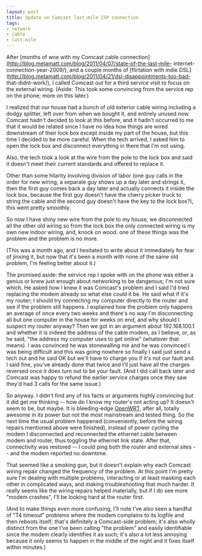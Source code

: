 ```yaml
---
layout: post
title: Update on Comcast last-mile ISP connection
tags:
- network
- cable
- last-mile
---
```

After [months of woe with my Comcast cable
connection](http://blog.metamatt.com/blog/2011/04/07/state-of-the-last-mile-
internet-connection-year-2009/), and a couple months of [flirtation with indie
DSL](http://blog.metamatt.com/blog/2011/04/21/dsl-disappointments-too-bad-
that-didnt-work/), I called Comcast out for a third service visit to focus on
the external wiring. (Aside: This took some convincing from the service rep on
the phone; more on this later.)

I realized that our house had a bunch of old exterior cable wiring including a
dodgy splitter, left over from when we bought it, and entirely unused now.
Comcast hadn't decided to look at this before, and it hadn't occurred to me
that it would be related since I have no idea how things are wired downstream
of their lock box except inside my part of the house, but this time I decided
to be more careful. When the tech arrived, I asked him to open the lock box
and disconnect everything in there that I'm not using.

Also, the tech took a look at the wire from the pole to the lock box and said
it doesn't meet their current standards and offered to replace it.

Other than some hilarity involving division of labor (one guy calls in the
order for new wiring, a separate guy shows up a day later and strings it, then
the first guy comes back a day later and actually connects it inside the lock
box, because the first guy doesn't have the cherry picker truck to string the
cable and the second guy doesn't have the key to the lock box?), this went
pretty smoothly.

So now I have shiny new wire from the pole to my house, we disconnected all
the other old wiring so from the lock box the only connected wiring is my own
new indoor wiring, and, knock on wood. one of these things was the problem and
the problem is no more.

(This was a month ago, and I hesitated to write about it immediately for fear
of jinxing it, but now that it's been a month with none of the same old
problem, I'm feeling better about it.)

The promised aside: the service rep I spoke with on the phone was either a
genius or knew just enough about networking to be dangerous; I'm not sure
which. He asked how I knew it was Comcast's problem and I said I'd tried
replacing the modem already so what else could it be. He said what if it's my
router; I should try connecting my computer directly to the router and see if
the problem still happens. I explained how the problem only happens an average
of once every two weeks and there's no way I'm disconnecting all but one
computer in the house for weeks on end, and why should I suspect my router
anyway? Then we got in an argument about 192.168.100.1 and whether it is
indeed the address of the cable modem, as I believe, or, as he said, "the
address my computer uses to get online" (whatever that means). I was convinced
he was stonewalling me and he was convinced I was being difficult and this was
going nowhere so finally I said just send a tech out and he said OK but we'll
have to charge you if it's not our fault and I said fine, you've already done
that twice and I'll just have all the charges reversed once it does turn out
to be your fault. (And I did call back later and Comcast was happy to refund
the earlier service charges once they saw they'd had 3 calls for the same
issue.)

So anyway. I didn't find any of his facts or arguments highly convincing but
it did get me thinking -- how do I know my router's not acting up? It doesn't
seem to be, but maybe. It is bleeding-edge [OpenWRT](https://openwrt.org/),
after all, totally awesome in its power but not the most mainstream and tested
thing. So the next time the usual problem happened (conveniently, before the
wiring repairs mentioned above were finished), instead of power cycling the
modem I disconnected and reconnected the ethernet cable between modem and
router, thus toggling the ethernet link state. After that, connectivity was
restored -- I could ping both the router and external sites -- and the modem
reported no downtime.

That seemed like a smoking gun, but it doesn't explain why each Comcast wiring
repair changed the frequency of the problem. At this point I'm pretty sure I'm
dealing with multiple problems, interacting or at least masking each other in
complicated ways, and making troubleshooting that much harder. It really seems
like the wiring repairs helped materially, but if I do see more "modem
crashes", I'll be looking hard at the router first.

(And to make things even more confusing, I'll note I've also seen a handful of
"T4 timeout" problems where the modem complains to its logfile and then
reboots itself; that's definitely a Comcast-side problem; it's also wholly
distinct from the one I've been calling "the problem" and easily identifiable
since the modem clearly identifies it as such; it's also a lot less annoying
because it only seems to happen in the middle of the night and it fixes itself
within minutes.)

